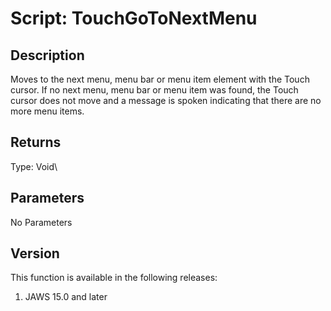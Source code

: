 # Script: TouchGoToNextMenu

## Description

Moves to the next menu, menu bar or menu item element with the Touch
cursor. If no next menu, menu bar or menu item was found, the Touch
cursor does not move and a message is spoken indicating that there are
no more menu items.

## Returns

Type: Void\

## Parameters

No Parameters

## Version

This function is available in the following releases:

1.  JAWS 15.0 and later
